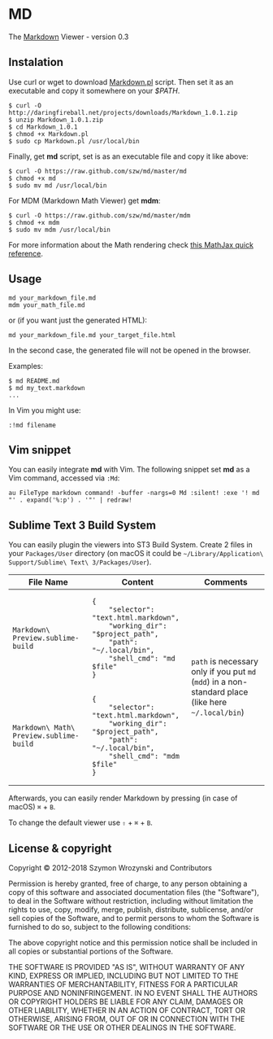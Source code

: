 # MD

The [Markdown](https://daringfireball.net/projects/markdown/) Viewer - version 0.3


## Instalation

Use curl or wget to download [Markdown.pl](http://daringfireball.net/projects/downloads/Markdown_1.0.1.zip) script.  Then set it as an executable
and copy it somewhere on your *$PATH*.

    $ curl -O http://daringfireball.net/projects/downloads/Markdown_1.0.1.zip
    $ unzip Markdown_1.0.1.zip
    $ cd Markdown_1.0.1
    $ chmod +x Markdown.pl
    $ sudo cp Markdown.pl /usr/local/bin

Finally, get **md** script, set is as an executable file and copy it like above:

    $ curl -O https://raw.github.com/szw/md/master/md
    $ chmod +x md
    $ sudo mv md /usr/local/bin

For MDM (Markdown Math Viewer) get **mdm**:

    $ curl -O https://raw.github.com/szw/md/master/mdm
    $ chmod +x mdm
    $ sudo mv mdm /usr/local/bin

For more information about the Math rendering check [this MathJax quick reference](https://math.meta.stackexchange.com/questions/5020/mathjax-basic-tutorial-and-quick-reference).


## Usage

    md your_markdown_file.md
    mdm your_math_file.md

or (if you want just the generated HTML):

    md your_markdown_file.md your_target_file.html

In the second case, the generated file will not be opened in the browser.

Examples:

    $ md README.md
    $ md my_text.markdown
    ...

In Vim you might use:

    :!md filename


## Vim snippet

You can easily integrate **md** with Vim. The following snippet set **md** as
a Vim command, accessed via `:Md`:

    au FileType markdown command! -buffer -nargs=0 Md :silent! :exe '! md "' . expand('%:p') . '"' | redraw!


## Sublime Text 3 Build System

You can easily plugin the viewers into ST3 Build System. Create 2 files in your `Packages/User` directory (on macOS it could be `~/Library/Application\ Support/Sublime\ Text\ 3/Packages/User`).

<table>
    <thead>
        <tr>
            <th>File Name</th><th>Content</th><th>Comments</th>
        </tr>
    </thead>
    <tbody>
        <tr>
            <td><code>Markdown\ Preview.sublime-build</code></td>
            <td>
                <pre><code>{
    "selector": "text.html.markdown",
    "working_dir": "$project_path",
    "path": "~/.local/bin",
    "shell_cmd": "md $file"
}</code></pre></td>
            <td rowspan="2"><code>path</code> is necessary only if you put <code>md</code> (<code>mdd</code>) in a non-standard place (like here <code>~/.local/bin</code>)</td>
        </tr>
        <tr>
            <td><code>Markdown\ Math\ Preview.sublime-build</code></td>
            <td><pre><code>{
    "selector": "text.html.markdown",
    "working_dir": "$project_path",
    "path": "~/.local/bin",
    "shell_cmd": "mdm $file"
}</code></pre></td>
        </tr>
    </tbody>
</table>

Afterwards, you can easily render Markdown by pressing (in case of macOS) <code>&#8984;</code> + `B`.

To change the default viewer use <code>&#8679;</code> + <code>&#8984;</code> + `B`.


## License & copyright

Copyright &copy; 2012-2018 Szymon Wrozynski and Contributors

Permission is hereby granted, free of charge, to any person obtaining a copy of
this software and associated documentation files (the "Software"), to deal in
the Software without restriction, including without limitation the rights to
use, copy, modify, merge, publish, distribute, sublicense, and/or sell copies of
the Software, and to permit persons to whom the Software is furnished to do so,
subject to the following conditions:

The above copyright notice and this permission notice shall be included in all
copies or substantial portions of the Software.

THE SOFTWARE IS PROVIDED "AS IS", WITHOUT WARRANTY OF ANY KIND, EXPRESS OR
IMPLIED, INCLUDING BUT NOT LIMITED TO THE WARRANTIES OF MERCHANTABILITY, FITNESS
FOR A PARTICULAR PURPOSE AND NONINFRINGEMENT. IN NO EVENT SHALL THE AUTHORS OR
COPYRIGHT HOLDERS BE LIABLE FOR ANY CLAIM, DAMAGES OR OTHER LIABILITY, WHETHER
IN AN ACTION OF CONTRACT, TORT OR OTHERWISE, ARISING FROM, OUT OF OR IN
CONNECTION WITH THE SOFTWARE OR THE USE OR OTHER DEALINGS IN THE SOFTWARE.
